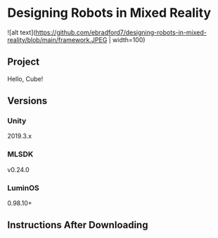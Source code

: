 # Designing Robots in Mixed Reality

![alt text](https://github.com/ebradford7/designing-robots-in-mixed-reality/blob/main/framework.JPEG | width=100)

## Project

Hello, Cube!

## Versions

### Unity

2019.3.x

### MLSDK

v0.24.0

### LuminOS

0.98.10+

## Instructions After Downloading


